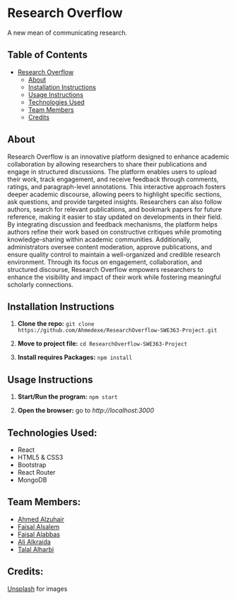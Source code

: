 # Research Overflow
A new mean of communicating research.

## Table of Contents

- [Research Overflow](#research-overflow)
    - [About](#about)
    - [Installation Instructions](#installation-instructions)
    - [Usage Instructions](#usage-instructions)
    - [Technologies Used](#technologies-used)
    - [Team Members](#team-members)
    - [Credits](#credits)

## About
Research Overflow is an innovative platform designed to enhance academic collaboration by allowing researchers to share their publications and engage in structured discussions. The platform enables users to upload their work, track engagement, and receive feedback through comments, ratings, and paragraph-level annotations. This interactive approach fosters deeper academic discourse, allowing peers to highlight specific sections, ask questions, and provide targeted insights. Researchers can also follow authors, search for relevant publications, and bookmark papers for future reference, making it easier to stay updated on developments in their field. By integrating discussion and feedback mechanisms, the platform helps authors refine their work based on constructive critiques while promoting knowledge-sharing within academic communities. Additionally, administrators oversee content moderation, approve publications, and ensure quality control to maintain a well-organized and credible research environment. Through its focus on engagement, collaboration, and structured discourse, Research Overflow empowers researchers to enhance the visibility and impact of their work while fostering meaningful scholarly connections.​


## Installation Instructions
1. **Clone the repo:**
```git clone https://github.com/Ahmedexe/ResearchOverflow-SWE363-Project.git```

2. **Move to project file:**
```cd ResearchOverflow-SWE363-Project```

3. **Install requires Packages:**
```npm install``` 


## Usage Instructions 

1. **Start/Run the program:**
```npm start```

2. **Open the browser:**
go to *http://localhost:3000*


## **Technologies Used:**
- React
- HTML5 & CSS3
- Bootstrap
- React Router
- MongoDB


## **Team Members:**
- [Ahmed Alzuhair](https://github.com/Ahmedexe)
- [Faisal Alsalem](https://github.com/alsalemfaisal)
- [Faisal Alabbas](https://github.com/FaisalAlabbas)
- [Ali Alkraida](https://github.com/AliAlkraida)
- [Talal Alharbi](https://github.com/Talalkhaled)

## **Credits:**
[Unsplash](https://unsplash.com) for images

